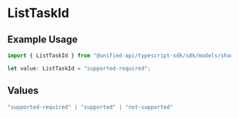 # ListTaskId

## Example Usage

```typescript
import { ListTaskId } from "@unified-api/typescript-sdk/sdk/models/shared";

let value: ListTaskId = "supported-required";
```

## Values

```typescript
"supported-required" | "supported" | "not-supported"
```
